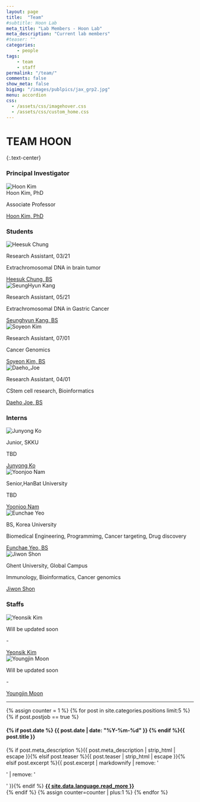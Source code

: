 ```yaml
---
layout: page
title:  "Team"
#subtitle: Hoon Lab
meta_title: "Lab Members - Hoon Lab"
meta_description: "Current lab members"
#teaser: ""
categories:
    - people
tags:
    - team
    - staff
permalink: "/team/"
comments: false
show_meta: false
bigimg: "/images/publpics/jax_grp2.jpg"
menu: accordion
css:
  - /assets/css/imagehover.css
  - /assets/css/custom_home.css
---
```


# TEAM HOON
{:.text-center}

### Principal Investigator

<div class="row"><div class="col-sm-12">
<div class="holder smooth">
    <img src="{{ site.url }}/assets/img/people/Profile-184998_Kim_H.jpg" alt="Hoon Kim" />
    <div class="go-top">
        Hoon Kim, PhD
        <p>Associate Professor</p>
        <span class="social-icons"><a href="{{ site.url }}/about"  class="social-icons" target="_blank" title="About"> <i class="fa fa-user"></i></a><a href="https://twitter.com/{{ site.owner.twitter }}"  class="social-icons" target="_blank" title="Follow @wisekh6"> <i class="fa fa-twitter"></i></a><a href="{{ site.url }}/contact"  class="social-icons" title="Contact"> <i class="fa fa-envelope"></i></a></span>
    </div>
    <div class="phototag"><a href="{{ site.url }}/about">Hoon Kim, PhD</a></div>
</div>
</div></div>


### Students

<div class="row"><div class="col-sm-4">
<div class="holder smooth">
    <img src="{{ site.url }}/assets/img/people/hs_jung.jpg" alt="Heesuk Chung" />
    <div class="go-top">
        <p>Research Assistant, 03/21</p>
        <p>Extrachromosomal DNA in brain tumor</p>
        <span class="social-icons"><a href="{{ site.url }}/people/hs_chung/"  class="social-icons" target="_blank" title="About"> <i class="fa fa-user"></i></a></span>
    </div>
    <div class="phototag"><a href="{{ site.url }}/people/hs_chung">Heesuk Chung, BS</a></div>
</div></div>
</div>

<div class="row"><div class="col-sm-4">
<div class="holder smooth">
    <img src="{{ site.url }}/assets/img/people/SeungHyun_Kang.png" alt="SeungHyun Kang" />
    <div class="go-top">
        <p>Research Assistant, 05/21</p>
        <p>Extrachromosomal DNA in Gastric Cancer</p>
        <span class="social-icons"><a href="{{ site.url }}/people/sk_kang/"  class="social-icons" target="_blank" title="About"> <i class="fa fa-user"></i></a></span>
    </div>
    <div class="phototag"><a href="{{ site.url }}/people/sk_kang">Seunghyun Kang, BS</a></div>
</div></div>
</div>

<div class="row"><div class="col-sm-4">
<div class="holder smooth">
    <img src="{{ site.url }}/assets/img/people/sy_kim.jpg" alt="Soyeon Kim" />
    <div class="go-top">
        <p>Research Assistant, 07/01</p>
        <p>Cancer Genomics</p>
        <span class="social-icons"><a href="{{ site.url }}/people/sy_kim/"  class="social-icons" target="_blank" title="About"> <i class="fa fa-user"></i></a></span>
    </div>
    <div class="phototag"><a href="{{ site.url }}/people/sy_kim">Soyeon Kim, BS</a></div>
</div></div>
</div>

<div class="row"><div class="col-sm-4">
<div class="holder smooth">
    <img src="{{ site.url }}/assets/img/people/dh_joe.png" alt="Daeho_Joe" />
    <div class="go-top">
        <p>Research Assistant, 04/01</p>
        <p>CStem cell research, Bioinformatics</p>
        <span class="social-icons"><a href="{{ site.url }}/people/dh_joe/"  class="social-icons" target="_blank" title="About"> <i class="fa fa-user"></i></a></span>
    </div>
    <div class="phototag"><a href="{{ site.url }}/people/dh_joe">Daeho Joe, BS</a></div>
</div></div>
</div>

 
### Interns

<div class="row"><div class="col-sm-4">
<div class="holder smooth">
    <img src="{{ site.url }}/assets/img/people/jy_ko.png" alt="Junyong Ko" />
    <div class="go-top">
        <p>Junior, SKKU</p>
        <p>TBD</p>
        <span class="social-icons"><a href="{{ site.url }}/people/jy_ko/"  class="social-icons" target="_blank" title="About"> <i class="fa fa-user"></i></a></span>
    </div>
    <div class="phototag"><a href="{{ site.url }}/people/jy_ko">Junyong Ko</a></div>
</div></div>
</div>

<div class="row"><div class="col-sm-4">
<div class="holder smooth">
    <img src="{{ site.url }}/assets/img/people/yj_nam.jpg" alt="Yoonjoo Nam" />
    <div class="go-top">
        <p>Senior,HanBat University</p>
        <p>TBD</p>
        <span class="social-icons"><a href="{{ site.url }}/people/yj_nam/"  class="social-icons" target="_blank" title="About"> <i class="fa fa-user"></i></a></span>
    </div>
    <div class="phototag"><a href="{{ site.url }}/people/yj_nam">Yoonjoo Nam</a></div>
</div></div>
</div>

<div class="row"><div class="col-sm-4">
<div class="holder smooth">
    <img src="{{ site.url }}/assets/img/people/ec_yeo.png" alt="Eunchae Yeo" />
    <div class="go-top">
        <p>BS, Korea University</p>
        <p>Biomedical Engineering, Programmimg, Cancer targeting, Drug discovery</p>
        <span class="social-icons"><a href="{{ site.url }}/people/ec_yeo"  class="social-icons" target="_blank" title="About"> <i class="fa fa-user"></i></a></span>
    </div>
   <div class="phototag"><a href="{{ site.url }}/people/ec_yeo">Eunchae Yeo, BS</a></div>
</div></div>
</div>

<div class="row"><div class="col-sm-4">
<div class="holder smooth">
    <img src="{{ site.url }}/assets/img/people/jw_shon.png" alt="Jiwon Shon" />
    <div class="go-top">
        <p>Ghent University, Global Campus</p>
        <p>Immunology, Bioinformatics, Cancer genomics</p>
        <span class="social-icons"><a href="{{ site.url }}/people/jw_shon"  class="social-icons" target="_blank" title="About"> <i class="fa fa-user"></i></a></span>
    </div>
    <div class="phototag"><a href="{{ site.url }}/people/jw_shon">Jiwon Shon</a></div>
</div></div>
</div>


### Staffs

<div class="row"><div class="col-sm-4">
<div class="holder smooth">
    <img src="{{ site.url }}/assets/img/people/blank_person.png" alt="Yeonsik Kim" />
    <div class="go-top">
        <p>Will be updated soon</p>
        <p>-</p>
        <span class="social-icons"><a href="{{ site.url }}/people/ys_kim/"  class="social-icons" target="_blank" title="About"> <i class="fa fa-user"></i></a></span>
    </div>
    <div class="phototag"><a href="{{ site.url }}/people/ys_kim">Yeonsik Kim</a></div>
</div></div>
</div>

<div class="row"><div class="col-sm-4">
<div class="holder smooth">
    <img src="{{ site.url }}/assets/img/people/blank_person.png" alt="Youngjin Moon" />
    <div class="go-top">
        <p>Will be updated soon</p>
        <p>-</p>
        <span class="social-icons"><a href="{{ site.url }}/people/yj_moon/"  class="social-icons" target="_blank" title="About"> <i class="fa fa-user"></i></a></span>
    </div>
    <div class="phototag"><a href="{{ site.url }}/people/yj_moon">Youngjin Moon</a></div>
</div></div>
</div>


<!-- Open Positions, if any, will populate here -->

<div class="row">
<div id="accordion col-sm-12"><hr class="small"></div>
<div id="accordion col-sm-12">
<div id="accordion">
  {% assign counter = 1 %}
  {% for post in site.categories.positions limit:5 %}
  {% if post.postjob == true %}
  <h4><i class="iconfont"></i> {% if post.date %}<time class="icon-calendar pr20" datetime='{{ post.date | date: "%Y-%m-%d" }}' itemprop="datePublished"> {{ post.date | date: "%Y-%m-%d" }}</time> {% endif %}{{ post.title }}</h4>
    <div>
      {% if post.meta_description %}{{ post.meta_description | strip_html | escape }}{% elsif post.teaser %}{{ post.teaser | strip_html | escape }}{% elsif post.excerpt %}{{ post.excerpt | markdownify | remove: '<p>' | remove: '</p>' }}{% endif %}
      <a href="{{ site.url }}{{ post.url }}" title="Read {{ post.title | escape_once }}"><strong>{{ site.data.language.read_more }}</strong></a>
    </div>
  {% endif %}
  {% assign counter=counter | plus:1 %}
  {% endfor %}
</div></div>
</div>
